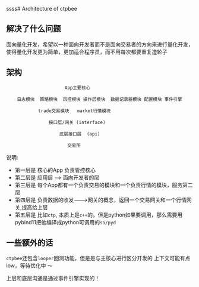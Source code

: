 ssss# Architecture of ctpbee


## 解决了什么问题 

面向量化开发，希望以一种面向开发者而不是面向交易者的方向来进行量化开发，
使得量化开发更为简单，更加适合程序员，而不用每次都要重复造轮子 


## 架构

                          App主要核心

        日志模块  策略模块  风控模块 操作层模块  数据记录器模块 配置模块 事件引擎
    
                trade交易模块   market行情模块
                
                    接口层/网关 (interface)
                        
                        底层接口层  (api)
         
                           交易所
                        
                        
                        
说明:
 - 第一层是 核心的App 负责管控核心 
 - 第二层是 应用层 --> 面向开发者的层 
 - 第三层是 每个App都有一个负责交易的模块和一个负责行情的模块，服务第二层
 - 第四层是 负责数据的收发--->网关的概念，返回一个交易网关和一个行情网关,提高给上层
 - 第五层是 比如`ctp`, 本质上是`c++`的，但是python如果要调用，那么需要用pybind11把他编译成python可调用的`so/pyd`
 


## 一些额外的话
`ctpbee`还包含`looper`回测功能，但是是与主核心进行区分开发的 
上下文可能有点low，等待优化中 ～

上层和底层沟通是通过事件引擎实现的！

 
 